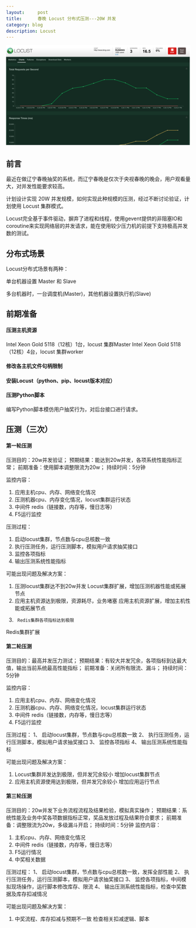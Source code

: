 ```yaml
---
layout:     post
title:      春晚 Locust 分布式压测---20W 并发
category: blog
description: Locust
---
```

![cat face](https://raw.githubusercontent.com/JounyWang/JounyWang.github.io/master/_posts/blog/image/locust.png)

## 前言


最近在做辽宁春晚抽奖的系统，而辽宁春晚是仅次于央视春晚的晚会，用户观看量大，对并发性能要求较高。

计划设计实现 20W 并发规模，如何实现此种规模的压测，经过不断讨论验证，计划使用 Locust 集群模式。

Locust完全基于事件驱动，摒弃了进程和线程，使用gevent提供的非阻塞IO和coroutine来实现网络层的并发请求，能在使用较少压力机的前提下支持极高并发数的测试。

## 分布式场景


Locust分布式场景有两种：

单台机器设置 Master 和 Slave

多台机器时，一台调度机(Master)，其他机器设置执行机(Slave)


## 前期准备


#### 压测主机资源

Intel Xeon Gold 5118（12核）1台，locust 集群Master
Intel Xeon Gold 5118（12核）4台，locust 集群worker

#### 修改各主机文件句柄限制

#### 安装Locust（python、pip、locust版本对应）

#### 压测Python脚本

编写Python脚本模仿用户抽奖行为，对后台接口进行请求。

 
## 压测（三次）


#### 第一轮压测

压测目的：20w并发验证；
预期结果：能达到20w并发，各项系统性能指标正常；
前期准备：使用脚本调整限流为20w；
持续时间：5分钟

监控内容： 
1.	应用主机cpu、内存、网络变化情况
2.	压测机器cpu、内存变化情况，locust集群运行状态
3.	中间件 redis（链接数，内存等，慢日志等）
4.	F5运行监控

压测过程：
1.	启动locust集群，节点数与cpu总核数一致
2.	执行压测任务，运行压测脚本，模拟用户请求抽奖接口
3.	监控各项指标
4.	输出压测系统性能指标

可能出现问题及解决方案：

1.	压测locust集群达不到20w并发
Locust集群扩展，增加压测机器性能或拓展节点
2.	应用主机资源达到极限，资源耗尽，业务堵塞
应用主机资源扩展，增加主机性能或拓展节点
3.		Redis集群各项指标达到极限
Redis集群扩展

#### 第二轮压测

压测目的：最高并发压力测试；
预期结果：有较大并发冗余，各项指标到达最大值，输出当前系统最高性能指标；
前期准备：关闭所有限流、漏斗；
持续时间：5分钟

监控内容： 
1.	应用主机cpu、内存、网络变化情况
2.	压测机器cpu、内存、网络变化情况，locust集群运行状态
3.	中间件 redis（链接数，内存等，慢日志等）
4.	F5运行监控

压测过程：
1、	启动locust集群，节点数与cpu总核数一致
2、	执行压测任务，运行压测脚本，模拟用户请求抽奖接口
3、	监控各项指标
4、	输出压测系统性能指标

可能出现问题及解决方案：
1.	Locust集群并发达到极限，但并发冗余较小
增加locust集群节点
2.	应用主机资源使用达到极限，但并发冗余较小
增加应用运行节点

#### 第三轮压测

压测目的：20w并发下业务流程流程及结果检验，模拟真实操作；
预期结果：系统性能及业务中奖各项数据指标正常，奖品发放过程及结果符合要求；
前期准备：调整限流为20w，多级漏斗开启；
持续时间：5分钟
监控内容： 
1.	主机cpu、内存、网络变化情况
2.	中间件 redis（链接数，内存等，慢日志等）
3.	F5运行情况
4.	中奖相关数据

压测过程：
1、	启动locust集群，节点数与cpu总核数一致，发挥全部性能
2、	执行压测任务，运行压测脚本，模拟用户请求抽奖接口
3、	监控各项指标，中间模拟现场操作，运行脚本修改库存、限流
4、	输出压测系统性能指标，检查中奖数据及库存扣减情况

可能出现问题及解决方案：
1.	中奖流程、库存扣减与预期不一致
检查相关扣减逻辑、脚本

